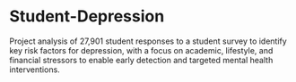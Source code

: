 # Student-Depression
Project analysis of 27,901 student responses to a student survey to identify key risk factors for depression, with a focus on academic, lifestyle, and financial stressors to enable early detection and targeted mental health interventions.
